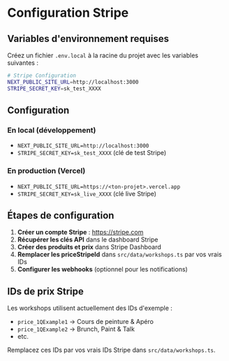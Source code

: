 # Configuration Stripe

## Variables d'environnement requises

Créez un fichier `.env.local` à la racine du projet avec les variables suivantes :

```bash
# Stripe Configuration
NEXT_PUBLIC_SITE_URL=http://localhost:3000
STRIPE_SECRET_KEY=sk_test_XXXX
```

## Configuration

### En local (développement)
- `NEXT_PUBLIC_SITE_URL=http://localhost:3000`
- `STRIPE_SECRET_KEY=sk_test_XXXX` (clé de test Stripe)

### En production (Vercel)
- `NEXT_PUBLIC_SITE_URL=https://<ton-projet>.vercel.app`
- `STRIPE_SECRET_KEY=sk_live_XXXX` (clé live Stripe)

## Étapes de configuration

1. **Créer un compte Stripe** : https://stripe.com
2. **Récupérer les clés API** dans le dashboard Stripe
3. **Créer des produits et prix** dans Stripe Dashboard
4. **Remplacer les priceStripeId** dans `src/data/workshops.ts` par vos vrais IDs
5. **Configurer les webhooks** (optionnel pour les notifications)

## IDs de prix Stripe

Les workshops utilisent actuellement des IDs d'exemple :
- `price_1QExample1` → Cours de peinture & Apéro
- `price_1QExample2` → Brunch, Paint & Talk
- etc.

Remplacez ces IDs par vos vrais IDs Stripe dans `src/data/workshops.ts`.
